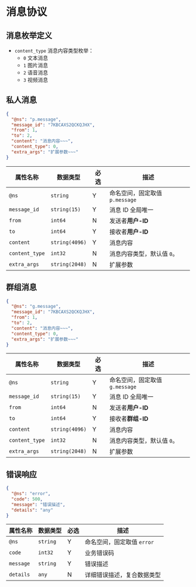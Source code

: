 # 消息协议

## 消息枚举定义

- `content_type` 消息内容类型枚举：
  - `0` 文本消息
  - `1` 图片消息
  - `2` 语音消息
  - `3` 视频消息

## 私人消息

```json
{
  "@ns": "p.message",
  "message_id": "7KBCAXS2QCKQJHX",
  "from": 1,
  "to": 2,
  "content": "消息内容~~~",
  "content_type": 0,
  "extra_args": "扩展参数~~~"
}
```

| 属性名称 | 数据类型 | 必选 | 描述 |
| --- | --- | --- | --- |
| `@ns` | `string` | Y | 命名空间，固定取值 `p.message` |
| `message_id` | `string(15)` | Y | 消息 ID 全局唯一 |
| `from` | `int64` | N | 发送者**用户-ID** |
| `to` | `int64` |Y | 接收者**用户-ID** |
| `content` | `string(4096)` | Y | 消息内容 |
| `content_type` | `int32` | N | 消息内容类型，默认值 `0`。 |
| `extra_args` | `string(2048)` | N | 扩展参数 |

## 群组消息

```json
{
  "@ns": "g.message",
  "message_id": "7KBCAXS2QCKQJHX",
  "from": 1,
  "to": 2,
  "content": "消息内容~~~",
  "content_type": 0,
  "extra_args": "扩展参数~~~"
}
```

| 属性名称 | 数据类型 | 必选 | 描述 |
| --- | --- | --- | --- |
| `@ns` | `string` | Y | 命名空间，固定取值 `g.message` |
| `message_id` | `string(15)` | Y | 消息 ID 全局唯一 |
| `from` | `int64` | N | 发送者**用户-ID** |
| `to` | `int64` |Y | 接收者**群组-ID** |
| `content` | `string(4096)` | Y | 消息内容 |
| `content_type` | `int32` | N | 消息内容类型，默认值 `0`。 |
| `extra_args` | `string(2048)` | N | 扩展参数 |

## 错误响应

```json
{
  "@ns": "error",
  "code": 500,
  "message": "错误描述",
  "details": "any"
}
```

| 属性名称 | 数据类型 | 必选 | 描述 |
| --- | --- | --- | --- |
| `@ns` | `string` | Y | 命名空间，固定取值 `error` |
| `code` | `int32` | Y | 业务错误码 |
| `message` | `string` | Y | 错误描述 |
| `details` | `any` | N | 详细错误描述，复合数据类型 |
